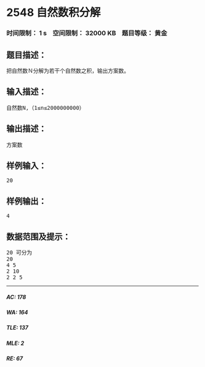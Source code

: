 # 2548 自然数积分解   
### 时间限制： 1 s&nbsp;&nbsp;&nbsp;&nbsp;空间限制： 32000 KB&nbsp;&nbsp;&nbsp;&nbsp;题目等级： 黄金  
## 题目描述：  

<pre>
把自然数Ｎ分解为若干个自然数之积，输出方案数。
</pre>
  
  
## 输入描述：  

<pre>
自然数N,（1≤n≤2000000000）
</pre>
  
  
## 输出描述：  

<pre>
方案数
</pre>
  
  
## 样例输入：  

<pre>
20
</pre>
  
  
## 样例输出：  

<pre>
4
</pre>
  
  
## 数据范围及提示：  

<pre>
20 可分为
20   
4 5  
2 10  
2 2 5
</pre>
  
  
***  

##### AC: 178  
##### WA: 164  
##### TLE: 137  
##### MLE: 2  
##### RE: 67  
